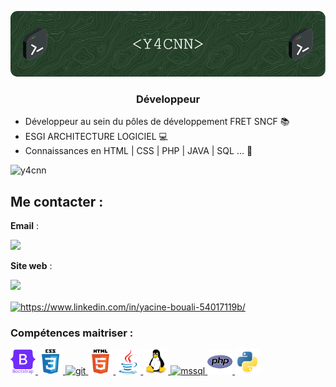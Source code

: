 ![Header](./github-header-image.png)
<h3 align="center">Développeur</h3>
<ul>
<li> Développeur au sein du pôles de développement FRET SNCF 📚
<li> ESGI ARCHITECTURE LOGICIEL 💻
<li> Connaissances en HTML | CSS | PHP | JAVA | SQL ... 🧠
</ul>

<p align="left"> <img src="https://komarev.com/ghpvc/?username=y4cnn&label=Profile%20views&color=0e75b6&style=flat" alt="y4cnn" /> </p>


<h2>Me contacter :</h2>
<p><strong>Email</strong> : </p>
<a href="mailto:boualiyacine15@gmail.com?subject=Bonjour%20je%20souhaite%20vous%20contacter&body=Hey,%20Y4CNN%20"><img src="https://img.icons8.com/color/48/000000/gmail--v2.png"/></a>
<p><strong>Site web</strong> : </p><a href="https://y4cnn.github.io/Portfolio/"><img src="https://img.icons8.com/fluency/48/000000/github.png"/></a>
<p><a href="https://www.linkedin.com/in/yacine-bouali-54017119b/" target="blank"><img align="center" src="https://raw.githubusercontent.com/rahuldkjain/github-profile-readme-generator/master/src/images/icons/Social/linked-in-alt.svg" alt="https://www.linkedin.com/in/yacine-bouali-54017119b/" height="30" width="40" /></a>
</p>


<h3 align="left">Compétences maitriser :</h3>
<p align="left"> <a href="https://getbootstrap.com" target="_blank" rel="noreferrer"> <img src="https://raw.githubusercontent.com/devicons/devicon/master/icons/bootstrap/bootstrap-plain-wordmark.svg" alt="bootstrap" width="40" height="40"/> </a> <a href="https://www.w3schools.com/css/" target="_blank" rel="noreferrer"> <img src="https://raw.githubusercontent.com/devicons/devicon/master/icons/css3/css3-original-wordmark.svg" alt="css3" width="40" height="40"/> </a> <a href="https://git-scm.com/" target="_blank" rel="noreferrer"> <img src="https://www.vectorlogo.zone/logos/git-scm/git-scm-icon.svg" alt="git" width="40" height="40"/> </a> <a href="https://www.w3.org/html/" target="_blank" rel="noreferrer"> <img src="https://raw.githubusercontent.com/devicons/devicon/master/icons/html5/html5-original-wordmark.svg" alt="html5" width="40" height="40"/> </a> <a href="https://www.java.com" target="_blank" rel="noreferrer"> <img src="https://raw.githubusercontent.com/devicons/devicon/master/icons/java/java-original.svg" alt="java" width="40" height="40"/> </a> <a href="https://www.linux.org/" target="_blank" rel="noreferrer"> <img src="https://raw.githubusercontent.com/devicons/devicon/master/icons/linux/linux-original.svg" alt="linux" width="40" height="40"/> </a> <a href="https://www.microsoft.com/en-us/sql-server" target="_blank" rel="noreferrer"> <img src="https://www.svgrepo.com/show/303229/microsoft-sql-server-logo.svg" alt="mssql" width="40" height="40"/> </a> <a href="https://www.php.net" target="_blank" rel="noreferrer"> <img src="https://raw.githubusercontent.com/devicons/devicon/master/icons/php/php-original.svg" alt="php" width="40" height="40"/> </a> <a href="https://www.python.org" target="_blank" rel="noreferrer"> <img src="https://raw.githubusercontent.com/devicons/devicon/master/icons/python/python-original.svg" alt="python" width="40" height="40"/> </a> </p>
